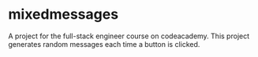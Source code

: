 # mixedmessages
 A project for the full-stack engineer course on codeacademy. This project generates random messages each time a button is clicked.
